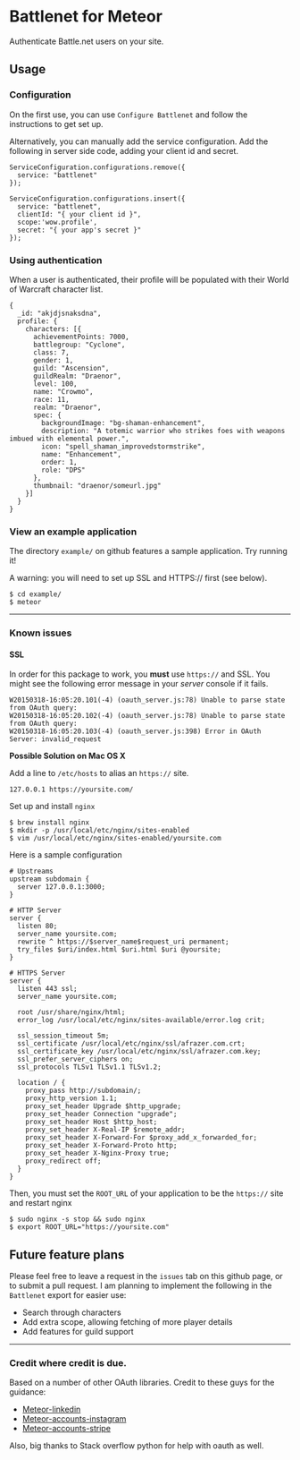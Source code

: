 # Battlenet for Meteor
Authenticate Battle.net users on your site.

## Usage

### Configuration

On the first use, you can use `Configure Battlenet` and follow the instructions to get set up.

Alternatively, you can manually add the service configuration. Add the following in server side code,
adding your client id and secret.

```
ServiceConfiguration.configurations.remove({
  service: "battlenet"
});

ServiceConfiguration.configurations.insert({
  service: "battlenet",
  clientId: "{ your client id }",
  scope:'wow.profile',
  secret: "{ your app's secret }"
});
```


### Using authentication
When a user is authenticated, their profile will be populated with their World of Warcraft character
list.

```
{
  _id: "akjdjsnaksdna",
  profile: {
    characters: [{
      achievementPoints: 7000,
      battlegroup: "Cyclone",
      class: 7,
      gender: 1,
      guild: "Ascension",
      guildRealm: "Draenor",
      level: 100,
      name: "Crowmo",
      race: 11,
      realm: "Draenor",
      spec: {
        backgroundImage: "bg-shaman-enhancement",
        description: "A totemic warrior who strikes foes with weapons imbued with elemental power.",
        icon: "spell_shaman_improvedstormstrike",
        name: "Enhancement",
        order: 1,
        role: "DPS"
      },
      thumbnail: "draenor/someurl.jpg"
    }]
  }
}
```

### View an example application

The directory `example/` on github features a sample application. Try running it!

A warning: you will need to set up SSL and HTTPS:// first (see below).

```
$ cd example/
$ meteor
```

---

### Known issues

#### SSL
In order for this package to work, you **must** use `https://` and SSL.
You might see the following error message in your _server_ console if it fails.

```
W20150318-16:05:20.101(-4) (oauth_server.js:78) Unable to parse state from OAuth query:
W20150318-16:05:20.102(-4) (oauth_server.js:78) Unable to parse state from OAuth query:
W20150318-16:05:20.103(-4) (oauth_server.js:398) Error in OAuth Server: invalid_request
```

**Possible Solution on Mac OS X**

Add a line to `/etc/hosts` to alias an `https://` site.
```
127.0.0.1 https://yoursite.com/
```

Set up and install `nginx`

```
$ brew install nginx
$ mkdir -p /usr/local/etc/nginx/sites-enabled
$ vim /usr/local/etc/nginx/sites-enabled/yoursite.com
```
Here is a sample configuration
```
# Upstreams
upstream subdomain {
  server 127.0.0.1:3000;
}

# HTTP Server
server {
  listen 80;
  server_name yoursite.com;
  rewrite ^ https://$server_name$request_uri permanent;
  try_files $uri/index.html $uri.html $uri @yoursite;
}

# HTTPS Server
server {
  listen 443 ssl;
  server_name yoursite.com;

  root /usr/share/nginx/html;
  error_log /usr/local/etc/nginx/sites-available/error.log crit;

  ssl_session_timeout 5m;
  ssl_certificate /usr/local/etc/nginx/ssl/afrazer.com.crt;
  ssl_certificate_key /usr/local/etc/nginx/ssl/afrazer.com.key;
  ssl_prefer_server_ciphers on;
  ssl_protocols TLSv1 TLSv1.1 TLSv1.2;

  location / {
    proxy_pass http://subdomain/;
    proxy_http_version 1.1;
    proxy_set_header Upgrade $http_upgrade;
    proxy_set_header Connection "upgrade";
    proxy_set_header Host $http_host;
    proxy_set_header X-Real-IP $remote_addr;
    proxy_set_header X-Forward-For $proxy_add_x_forwarded_for;
    proxy_set_header X-Forward-Proto http;
    proxy_set_header X-Nginx-Proxy true;
    proxy_redirect off;
  }
}
```
Then, you must set the `ROOT_URL` of your application to be the `https://` site and restart nginx

```
$ sudo nginx -s stop && sudo nginx
$ export ROOT_URL="https://yoursite.com"
```

## Future feature plans
Please feel free to leave a request in the `issues` tab on this github page, or to submit a pull request.
I am planning to implement the following in the `Battlenet` export for easier use:

- Search through characters
- Add extra scope, allowing fetching of more player details
- Add features for guild support

---

### Credit where credit is due.
Based on a number of other OAuth libraries. Credit to these guys for the guidance:

- [Meteor-linkedin](https://github.com/yefim/meteor-linkedin)
- [Meteor-accounts-instagram](https://github.com/yubozhao/meteor-accounts-instagram)
- [Meteor-accounts-stripe](https://github.com/khamoud/meteor-accounts-stripe)

Also, big thanks to Stack overflow python for help with oauth as well.
